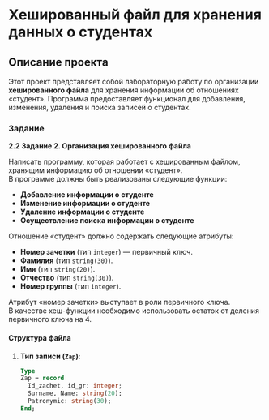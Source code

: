 # Хешированный файл для хранения данных о студентах

## Описание проекта

Этот проект представляет собой лабораторную работу по организации **хешированного файла** для хранения информации об отношениях «студент». Программа предоставляет функционал для добавления, изменения, удаления и поиска записей о студентах. 

### Задание

**2.2 Задание 2. Организация хешированного файла**

Написать программу, которая работает с хешированным файлом, хранящим информацию об отношении «студент».  
В программе должны быть реализованы следующие функции:  
- **Добавление информации о студенте**  
- **Изменение информации о студенте**  
- **Удаление информации о студенте**  
- **Осуществление поиска информации о студенте**  

Отношение «студент» должно содержать следующие атрибуты:  
- **Номер зачетки** (тип `integer`) — первичный ключ.  
- **Фамилия** (тип `string(30)`).  
- **Имя** (тип `string(20)`).  
- **Отчество** (тип `string(30)`).  
- **Номер группы** (тип `integer`).  

Атрибут «номер зачетки» выступает в роли первичного ключа.  
В качестве хеш-функции необходимо использовать остаток от деления первичного ключа на 4.

#### Структура файла
1. **Тип записи (`Zap`)**:
   ```pascal
   Type  
   Zap = record  
     Id_zachet, id_gr: integer;  
     Surname, Name: string(20);  
     Patronymic: string(30);  
   End;
